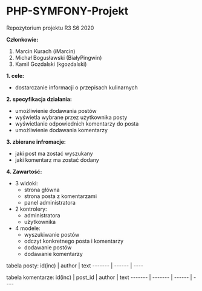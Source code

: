 # PHP-SYMFONY-Projekt
Repozytorium projektu R3 S6 2020

**Członkowie:**
1. Marcin Kurach (iMarcin)
2. Michał Bogusławski (BiałyPingwin)
3. Kamil Gozdalski (kgozdalski)

**1. cele:**
* dostarczanie informacji o przepisach kulinarnych

**2. specyfikacja działania:**
* umożliwienie dodawania postów
* wyświetla wybrane przez użytkownika posty
* wyświetlanie odpowiednich komentarzy do posta 
* umożliwienie dodawania komentarzy

**3. zbierane infromacje:**
* jaki post ma zostać wyszukany
* jaki komentarz ma zostać dodany

**4. Zawartość:**
- 3 widoki:
  - strona główna
  - strona posta z komentarzami
  - panel administratora
- 2 kontrolery:
  - administratora
  - użytkownika
- 4 modele:
  - wyszukiwanie postów
  - odczyt konkretnego posta i komentarzy
  - dodawanie postów
  - dodawanie komentarzy


tabela posty: 
id(inc) | author | text 
------- | ------ | ----

tabela komentarze:
id(inc) | post_id | author | text
------- | ------- | ------ | ----
